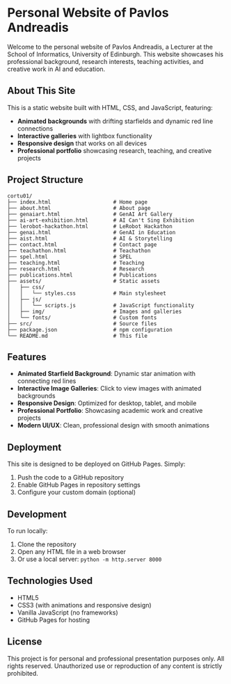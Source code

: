 # Personal Website of Pavlos Andreadis

Welcome to the personal website of Pavlos Andreadis, a Lecturer at the School of Informatics, University of Edinburgh. This website showcases his professional background, research interests, teaching activities, and creative work in AI and education.

## About This Site

This is a static website built with HTML, CSS, and JavaScript, featuring:
- **Animated backgrounds** with drifting starfields and dynamic red line connections
- **Interactive galleries** with lightbox functionality
- **Responsive design** that works on all devices
- **Professional portfolio** showcasing research, teaching, and creative projects

## Project Structure

```
cortu01/
├── index.html                    # Home page
├── about.html                    # About page
├── genaiart.html                 # GenAI Art Gallery
├── ai-art-exhibition.html        # AI Can't Sing Exhibition
├── lerobot-hackathon.html        # LeRobot Hackathon
├── genai.html                    # GenAI in Education
├── aist.html                     # AI & Storytelling
├── contact.html                  # Contact page
├── teachathon.html               # Teachathon
├── spel.html                     # SPEL
├── teaching.html                 # Teaching
├── research.html                 # Research
├── publications.html             # Publications
├── assets/                       # Static assets
│   ├── css/
│   │   └── styles.css            # Main stylesheet
│   ├── js/
│   │   └── scripts.js            # JavaScript functionality
│   ├── img/                      # Images and galleries
│   └── fonts/                    # Custom fonts
├── src/                          # Source files
├── package.json                  # npm configuration
└── README.md                     # This file
```

## Features

- **Animated Starfield Background**: Dynamic star animation with connecting red lines
- **Interactive Image Galleries**: Click to view images with animated backgrounds
- **Responsive Design**: Optimized for desktop, tablet, and mobile
- **Professional Portfolio**: Showcasing academic work and creative projects
- **Modern UI/UX**: Clean, professional design with smooth animations

## Deployment

This site is designed to be deployed on GitHub Pages. Simply:
1. Push the code to a GitHub repository
2. Enable GitHub Pages in repository settings
3. Configure your custom domain (optional)

## Development

To run locally:
1. Clone the repository
2. Open any HTML file in a web browser
3. Or use a local server: `python -m http.server 8000`

## Technologies Used

- HTML5
- CSS3 (with animations and responsive design)
- Vanilla JavaScript (no frameworks)
- GitHub Pages for hosting

## License

This project is for personal and professional presentation purposes only. All rights reserved. Unauthorized use or reproduction of any content is strictly prohibited.